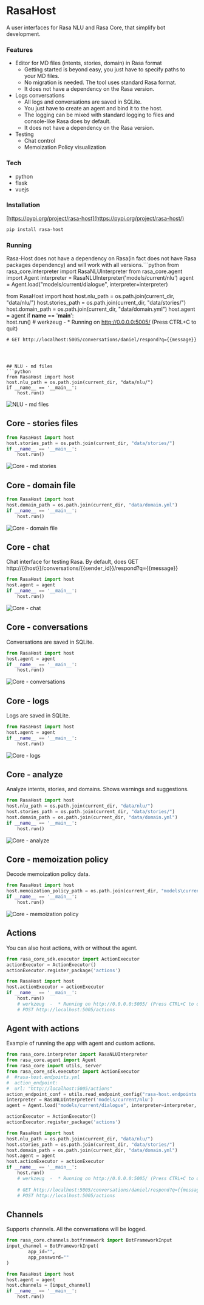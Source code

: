 # RasaHost

A user interfaces for Rasa NLU and Rasa Core, that simplify bot development.

### Features
- Editor for MD files (intents, stories, domain) in Rasa format
  - Getting started is beyond easy, you just have to specify paths to your MD files. 
  - No migration is needed. The tool uses standard Rasa format.
  - It does not have a dependency on the Rasa version.
- Logs conversations
  - All logs and conversations are saved in SQLite.
  - You just have to create an agent and bind it to the host.
  - The logging can be mixed with standard logging to files and console-like Rasa does by default.
  - It does not have a dependency on the Rasa version.
- Testing
  - Chat control
  - Memoization Policy visualization

### Tech
- python
- flask
- vuejs

### Installation
[https://pypi.org/project/rasa-host](https://pypi.org/project/rasa-host/)
```python
pip install rasa-host
```


### Running
Rasa-Host does not have a dependency on Rasa(in fact does not have Rasa packages dependency) and will work with all versions.```python
from rasa_core.interpreter import RasaNLUInterpreter
from rasa_core.agent import Agent
interpreter = RasaNLUInterpreter('models/current/nlu')
agent = Agent.load("models/current/dialogue", interpreter=interpreter)

from RasaHost import host
host.nlu_path = os.path.join(current_dir, "data/nlu/")
host.stories_path = os.path.join(current_dir, "data/stories/")
host.domain_path = os.path.join(current_dir, "data/domain.yml")
host.agent = agent
if __name__ == '__main__':    
    host.run()
    # werkzeug  -  * Running on http://0.0.0.0:5005/ (Press CTRL+C to quit)
    
    # GET http://localhost:5005/conversations/daniel/respond?q={{message}}
```



## NLU - md files
```python
from RasaHost import host
host.nlu_path = os.path.join(current_dir, "data/nlu/")
if __name__ == '__main__':    
    host.run()
```
![NLU - md files](doc/nlu-md_files.PNG "NLU - md files")

## Core - stories files
```python
from RasaHost import host
host.stories_path = os.path.join(current_dir, "data/stories/")
if __name__ == '__main__':    
    host.run()
```
![Core - md stories](doc/core-stories_files.PNG "Core - stories files")

## Core - domain file
```python
from RasaHost import host
host.domain_path = os.path.join(current_dir, "data/domain.yml")
if __name__ == '__main__':    
    host.run()
```
![Core - domain file](doc/core-domain_file.PNG "Core - domain file")

## Core - chat
Chat interface for testing Rasa. By default, does GET http://{{host}}/conversations/{{sender_id}}/respond?q={{message}}
```python
from RasaHost import host
host.agent = agent
if __name__ == '__main__':    
    host.run()
```
![Core - chat](doc/core-chat.PNG "Core - chat")

## Core - conversations
Conversations are saved in SQLite.
```python
from RasaHost import host
host.agent = agent
if __name__ == '__main__':    
    host.run()
```
![Core - conversations](doc/core-conversations.PNG "Core - conversations")

## Core - logs
Logs are saved in SQLite.
```python
from RasaHost import host
host.agent = agent
if __name__ == '__main__':    
    host.run()
```
![Core - logs](doc/core-logs.PNG "Core - logs")

## Core - analyze
Analyze intents, stories, and domains. Shows warnings and suggestions.
```python
from RasaHost import host
host.nlu_path = os.path.join(current_dir, "data/nlu/")
host.stories_path = os.path.join(current_dir, "data/stories/")
host.domain_path = os.path.join(current_dir, "data/domain.yml")
if __name__ == '__main__':    
    host.run()
```
![Core - analyze](doc/core-analyze.PNG "Core - analyze")

## Core - memoization policy
Decode memoization policy data.
```python
from RasaHost import host
host.memoization_policy_path = os.path.join(current_dir, "models\current\dialogue\policy_1_MemoizationPolicy")
if __name__ == '__main__':    
    host.run()
```
![Core - memoization policy](doc/core-memoization_policy.PNG "Core - memoization policy")

## Actions
You can also host actions, with or without the agent.
```python
from rasa_core_sdk.executor import ActionExecutor
actionExecutor = ActionExecutor()
actionExecutor.register_package('actions')

from RasaHost import host
host.actionExecutor = actionExecutor
if __name__ == '__main__':    
    host.run()
    # werkzeug  -  * Running on http://0.0.0.0:5005/ (Press CTRL+C to quit)
    # POST http://localhost:5005/actions
```

## Agent with actions
Example of running the app with agent and custom actions.
```python
from rasa_core.interpreter import RasaNLUInterpreter
from rasa_core.agent import Agent
from rasa_core import utils, server
from rasa_core_sdk.executor import ActionExecutor
#  #rasa-host.endpoints.yml
#  action_endpoint:
#  url: "http://localhost:5005/actions"
action_endpoint_conf = utils.read_endpoint_config("rasa-host.endpoints.yml", endpoint_type="action_endpoint")
interpreter = RasaNLUInterpreter('models/current/nlu')
agent = Agent.load("models/current/dialogue", interpreter=interpreter, action_endpoint=action_endpoint_conf)

actionExecutor = ActionExecutor()
actionExecutor.register_package('actions')

from RasaHost import host
host.nlu_path = os.path.join(current_dir, "data/nlu/")
host.stories_path = os.path.join(current_dir, "data/stories/")
host.domain_path = os.path.join(current_dir, "data/domain.yml")
host.agent = agent
host.actionExecutor = actionExecutor
if __name__ == '__main__':    
    host.run()
    # werkzeug  -  * Running on http://0.0.0.0:5005/ (Press CTRL+C to quit)
    
    # GET http://localhost:5005/conversations/daniel/respond?q={{message}}
    # POST http://localhost:5005/actions
```

## Channels
Supports channels. All the conversations will be logged.
```python
from rasa_core.channels.botframework import BotFrameworkInput
input_channel = BotFrameworkInput(
        app_id="",
        app_password=""
)

from RasaHost import host
host.agent = agent
host.channels = [input_channel]
if __name__ == '__main__':    
    host.run()
```


